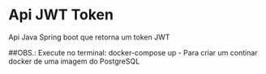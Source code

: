 # Api JWT Token
Api Java Spring boot que retorna um token JWT

##OBS.: Execute no terminal: docker-compose up -
Para criar um continar docker de uma imagem do PostgreSQL 
